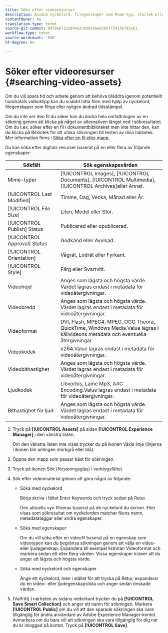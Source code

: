 ```yaml
---
title: Söka efter videoresurser
description: Använd nyckelord, filegenskaper som Mime-typ, storlek eller nyligen ändrad tidsstämpel för att snabbt hitta filen i AEM Assets.
contentOwner: AG
translation-type: tm+mt
source-git-commit: 0d70a672a2944e2c03b54beb3b5f734136792ab1
workflow-type: tm+mt
source-wordcount: '558'
ht-degree: 0%

---
```



# Söker efter videoresurser {#searching-video-assets}

Om du vill spara tid och arbete genom att behöva bläddra igenom potentiellt hundratals videoklipp kan du snabbt hitta filen med hjälp av nyckelord, filegenskaper som filtyp eller nyligen ändrad tidsstämpel.

Om du inte ser den fil du söker kan du ändra hela omfattningen av en sökning genom att klicka på något av alternativen längst ned i sökresultatet. Om du t.ex. söker efter en fil i dokumentbiblioteket men inte hittar den, kan du klicka på Bibliotek för att utöka sökningen till resten av dina bibliotek. Mer information finns i [Söka efter en fil eller mapp](https://windows.microsoft.com/en-us/windows7/find-a-file-or-folder).

Du kan söka efter digitala resurser baserat på en eller flera av följande egenskaper:

| Sökfält | Sök egenskapsvärden |
|---|---|
| Mime-typer | [!UICONTROL Images],  [!UICONTROL Documents],  [!UICONTROL Multimedia],  [!UICONTROL Archives]eller Annat. |
| [!UICONTROL Last Modified] | Timme, Dag, Vecka, Månad eller År. |
| [!UICONTROL File Size] | Liten, Medel eller Stor. |
| [!UICONTROL Publish] Status | Publicerad eller opublicerad. |
| [!UICONTROL Approval] Status | Godkänd eller Avvisad. |
| [!UICONTROL Orientation] | Vågrät, Lodrät eller Fyrkant. |
| [!UICONTROL Style] | Färg eller Svartvitt. |
| Videohöjd | Anges som lägsta och högsta värde. Värdet lagras endast i metadata för videoåtergivningar. |
| Videobredd | Anges som lägsta och högsta värde. Värdet lagras endast i metadata för videoåtergivningar. |
| Videoformat | DVI, Flash, MPEG4, MPEG, OGG Theora, QuickTime, Windows Media.Value lagras i källvideons metadata och eventuella återgivningar. |
| Videokodek | x264.Value lagras endast i metadata för videoåtergivningar. |
| Videobithastighet | Anges som lägsta och högsta värde. Värdet lagras endast i metadata för videoåtergivningar. |
| Ljudkodek | Libvorbis, Lame Mp3, AAC Encoding.Value lagras endast i metadata för videoåtergivningar. |
| Bithastighet för ljud | Anges som lägsta och högsta värde. Värdet lagras endast i metadata för videoåtergivningar. |

1. Tryck på **[!UICONTROL Assets]** på sidan **[!UICONTROL Experience Manager]** i den vänstra listen.

   Om den vänstra listen inte visas trycker du på ikonen Växla linje (linjerna i ikonen blir antingen mörkgrå eller blå).

1. Öppna den mapp som passar bäst för sökningen.
1. Tryck på ikonen Sök (förstoringsglas) i verktygsfältet.
1. Sök efter videomaterial genom att göra något av följande:

   * Söka med nyckelord

      Börja skriva i fältet Enter Keywords och tryck sedan på Retur.

      Den aktuella vyn filtreras baserat på de nyckelord du skriver. Filer visas som sökresultat om nyckelorden matchar filens namn, metadatataggar eller andra egenskaper.

   * Söka med egenskaper

      Om du vill söka efter en videofil baserat på en egenskap som videotypen kan du begränsa sökningen genom att välja en video- eller ljudegenskap. Expandera till exempel listrutan Videoformat och markera sedan ett eller flera värden. Vissa egenskaper kräver att du anger ett lägsta och högsta värde.

   * Söka med nyckelord och egenskaper

      Ange ett nyckelord, men i stället för att trycka på Retur, expanderar du en video- eller ljudegenskapslista och anger sedan önskade värden.

1. (Valfritt) I närheten av sidans nederkant trycker du på **[!UICONTROL Save Smart Collection]** och anger ett namn för sökningen. Markera **[!UICONTROL Public]** om du vill att den sparade sökningen ska vara tillgänglig för andra användare av Adobe Experience Manager-kontot. Avmarkera om du bara vill att sökningen ska vara tillgänglig för dig när du är inloggad på kontot. Tryck på **[!UICONTROL Save]**.
